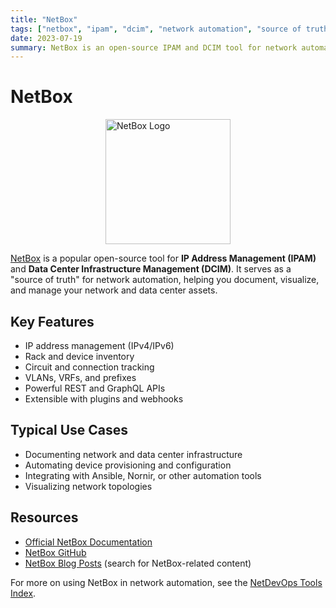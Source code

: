 ```yaml
---
title: "NetBox"
tags: ["netbox", "ipam", "dcim", "network automation", "source of truth"]
date: 2023-07-19
summary: NetBox is an open-source IPAM and DCIM tool for network automation and infrastructure management.
---
```


# NetBox

<img src="https://netboxlabs.com/wp-content/uploads/2023/05/NetBox-site-view.png" alt="NetBox Logo" width="200" style="display: block; margin: 0 auto;">

[NetBox](https://netbox.dev/) is a popular open-source tool for **IP Address Management (IPAM)** and **Data Center Infrastructure Management (DCIM)**. It serves as a "source of truth" for network automation, helping you document, visualize, and manage your network and data center assets.

<!-- more -->

## Key Features
- IP address management (IPv4/IPv6)
- Rack and device inventory
- Circuit and connection tracking
- VLANs, VRFs, and prefixes
- Powerful REST and GraphQL APIs
- Extensible with plugins and webhooks

## Typical Use Cases
- Documenting network and data center infrastructure
- Automating device provisioning and configuration
- Integrating with Ansible, Nornir, or other automation tools
- Visualizing network topologies

## Resources
- [Official NetBox Documentation](https://docs.netbox.dev/)
- [NetBox GitHub](https://github.com/netbox-community/netbox)
- [NetBox Blog Posts](/blog/index/) (search for NetBox-related content)

For more on using NetBox in network automation, see the [NetDevOps Tools Index](/tools/). 